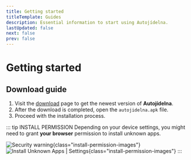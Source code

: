 ```yaml
---
title: Getting started
titleTemplate: Guides
description: Essential information to start using Autojídelna.
lastUpdated: false
next: false
prev: false
---
```


# Getting started

## Download guide

1. Visit the [download](/en/download/) page to get the newest version of **Autojídelna**.
2. After the download is completed, open the `autojidelna.apk` file.
3. Proceed with the installation process.

::: tip INSTALL PERMISSION
Depending on your device settings, you might need to grant **your browser** permission to install unknown apps.

![Security warning](/guides_install_permission.webp "Security warning"){class="install-permission-images"}
![Install Unknown Apps | Settings](/guides_install_unknown_apps_settings.webp "Install Unknown Apps | Settings"){class="install-permission-images"}
:::
